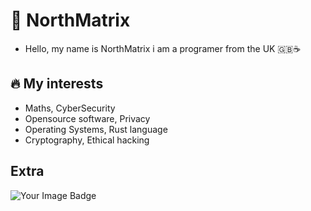 # 🗻 NorthMatrix
- Hello, my name is NorthMatrix i am a programer from the UK 🇬🇧☕️

## 🔥 My interests
- Maths, CyberSecurity
- Opensource software, Privacy
- Operating Systems, Rust language
- Cryptography, Ethical hacking 

## Extra
<img src="https://tryhackme-badges.s3.amazonaws.com/Shifter420.png" alt="Your Image Badge" />
